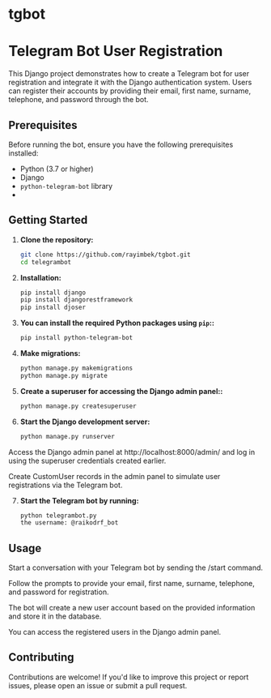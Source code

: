 # tgbot

# Telegram Bot User Registration

This Django project demonstrates how to create a Telegram bot for user registration and integrate it with the Django authentication system. Users can register their accounts by providing their email, first name, surname, telephone, and password through the bot.

## Prerequisites

Before running the bot, ensure you have the following prerequisites installed:

- Python (3.7 or higher)
- Django
- `python-telegram-bot` library
- 
## Getting Started

1. **Clone the repository:**

   ```bash
   git clone https://github.com/rayimbek/tgbot.git
   cd telegrambot


2. **Installation:**

   ```bash
   pip install django
   pip install djangorestframework
   pip install djoser

3. **You can install the required Python packages using `pip`::**


   ```bash
   pip install python-telegram-bot

4. **Make migrations:**

   ```bash
   python manage.py makemigrations
   python manage.py migrate
5. **Create a superuser for accessing the Django admin panel::**

   ```bash
   python manage.py createsuperuser
6. **Start the Django development server:**
   ```bash
   python manage.py runserver
   
Access the Django admin panel at http://localhost:8000/admin/ and log in using the superuser credentials created earlier.

Create CustomUser records in the admin panel to simulate user registrations via the Telegram bot.

7. **Start the Telegram bot by running:**
   ```bash
   python telegrambot.py
   the username: @raikodrf_bot
## Usage
Start a conversation with your Telegram bot by sending the /start command.

Follow the prompts to provide your email, first name, surname, telephone, and password for registration.

The bot will create a new user account based on the provided information and store it in the database.

You can access the registered users in the Django admin panel.

## Contributing
Contributions are welcome! If you'd like to improve this project or report issues, please open an issue or submit a pull request.

